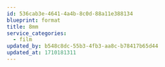 ```yaml
---
id: 536cab3e-4641-4a4b-8c0d-88a11e388134
blueprint: format
title: 8mm
service_categories:
  - film
updated_by: b548c8dc-55b3-4fb3-aa8c-b78417b65d44
updated_at: 1710181311
---
```

